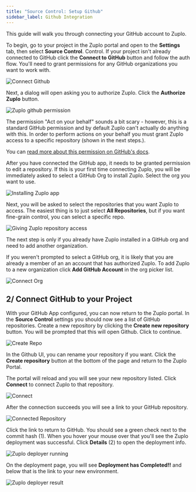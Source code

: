 ```yaml
---
title: "Source Control: Setup Github"
sidebar_label: Github Integration
---
```


This guide will walk you through connecting your GitHub account to Zuplo.

To begin, go to your project in the Zuplo portal and open to the **Settings**
tab, then select **Source Control**. Control. If your project isn't already
connected to GitHub click the **Connect to GitHub** button and follow the auth
flow. You'll need to grant permissions for any GitHub organizations you want to
work with.

![Connect Github](../../public/media/step-4-deploying-to-the-edge/image-1.png)

Next, a dialog will open asking you to authorize Zuplo. Click the **Authorize
Zuplo** button.

![Zuplo github permission](https://cdn.zuplo.com/assets/d6194a80-b6d6-429e-85a6-ae1cb4a3375e.png)

<Callout type="tip" title="GitHub Permissions" >

The permission "Act on your behalf" sounds a bit scary - however, this is a
standard GitHub permission and by default Zuplo can't actually do anything with
this. In order to perform actions on your behalf you must grant Zuplo access to
a specific repository (shown in the next steps.).

You can
[read more about this permission on GitHub's docs](https://docs.github.com/en/apps/using-github-apps/authorizing-github-apps#about-github-apps-acting-on-your-behalf).

</Callout>

After you have connected the GitHub app, it needs to be granted permission to
edit a repository. If this is your first time connecting Zuplo, you will be
immediately asked to select a GitHub Org to install Zuplo. Select the org you
want to use.

![Installing Zuplo app](https://cdn.zuplo.com/assets/eef76bd7-4d26-4f86-96e8-89ebede03beb.png)

Next, you will be asked to select the repositories that you want Zuplo to
access. The easiest thing is to just select **All Repositories**, but if you
want fine-grain control, you can select a specific repo.

![Giving Zuplo repository access](https://cdn.zuplo.com/assets/ff482269-9aa2-44c3-8266-b2682b3d6ea5.png)

<Callout type="caution" title="Existing Installation" >

The next step is only if you already have Zuplo installed in a GitHub org and
need to add another organization.

</Callout>

If you weren't prompted to select a GitHub org, it is likely that you are
already a member of an an account that has authorized Zuplo. To add Zuplo to a
new organization click **Add GitHub Account** in the org picker list.

![Connect Org](../../public/media/step-4-deploying-to-the-edge/image-2.png)

## 2/ Connect GitHub to your Project

With your GitHub App configured, you can now return to the Zuplo portal. In the
**Source Control** settings you should now see a list of GitHub repositories.
Create a new repository by clicking the **Create new repository** button. You
will be prompted that this will open Github. Click to continue.

![Create Repo](../../public/media/step-4-deploying-to-the-edge/image-3.png)

In the Github UI, you can rename your repository if you want. Click the **Create
repository** button at the bottom of the page and return to the Zuplo Portal.

The portal will reload and you will see your new repository listed. Click
**Connect** to connect Zuplo to that repository.

![Connect](../../public/media/step-4-deploying-to-the-edge/image-4.png)

After the connection succeeds you will see a link to your GitHub repository.

![Connected Repository](../../public/media/step-4-deploying-to-the-edge/image-5.png)

Click the link to return to GitHub. You should see a green check next to the
commit hash (1). When you hover your mouse over that you'll see the Zuplo
deployment was successful. Click **Details** (2) to open the deployment info.

![Zuplo deployer running](https://cdn.zuplo.com/assets/0a9932eb-7c16-49cf-9720-0beb450724eb.png)

On the deployment page, you will see **Deployment has Completed!!** and below
that is the link to your new environment.

![Zuplo deployer result](https://cdn.zuplo.com/assets/26fa58b6-7a5a-4627-bd9f-246972639f12.png)
